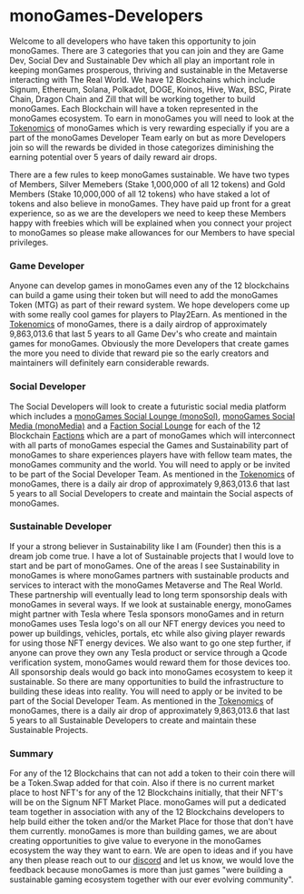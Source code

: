 <h1>monoGames-Developers</h1>
<p>Welcome to all developers who have taken this opportunity to join monoGames. There are 3 categories that you can join and they are Game Dev, Social Dev and Sustainable Dev which all play an important role in keeping monGames prosperous, thriving and sustainable in the Metaverse interacting with The Real World. We have 12 Blockchains which include Signum, Ethereum, Solana, Polkadot, DOGE, Koinos, Hive, Wax, BSC, Pirate Chain, Dragon Chain and Zill that will be working together to build monoGames. Each Blockchain will have a token represented in the monoGames ecosystem. To earn in monoGames you will need to look at the <a href="https://github.com/369gtech/Tokenomics">Tokenomics</a> of monoGames which is very rewarding especially if you are a part of the monoGames Developer Team early on but as more Developers join so will the rewards be divided in those categorizes diminishing the earning potential over 5 years of daily reward air drops.

There are a few rules to keep monoGames sustainable. We have two types of Members, Silver Memebers (Stake 1,000,000 of all 12 tokens) and Gold Members (Stake 10,000,000 of all 12 tokens) who have staked a lot of tokens and also believe in monoGames. They have paid up front for a great experience, so as we are the developers we need to keep these Members happy with freebies which will be explained when you connect your project to monoGames so please make allowances for our Members to have special privileges.
</p>

<h3>Game Developer</h3>
<p>Anyone can develop games in monoGames even any of the 12 blockchains can build a game using their token but will need to add the monoGames Token (MTG) as part of their reward system. We hope developers come up with some really cool games for players to Play2Earn. As mentioned in the <a href="https://github.com/369gtech/Tokenomics">Tokenomics</a> of monoGames, there is a daily airdrop of approximately 9,863,013.6 that last 5 years to all Game Dev's who create and maintain games for monoGames. Obviously the more Developers that create games the more you need to divide that reward pie so the early creators and maintainers will definitely earn considerable rewards.
</p>
  
<h3>Social Developer</h3>
<p>The Social Developers will look to create a futuristic social media platform which includes a <a href="https://github.com/369gtech/monoGames-Social-Lounge-monoSol-">monoGames Social Lounge (monoSol)</a>, <a href="https://github.com/369gtech/monoGames-Social-Media-monoMedia-">monoGames Social Media (monoMedia)</a> and a <a href="https://github.com/369gtech/Faction-Social-Lounges">Faction Social Lounge</a> for each of the 12 Blockchain <a href="https://github.com/369gtech/Factions">Factions</a> which are a part of monoGames which will interconnect with all parts of monoGames especial the Games and Sustainability part of monoGames to share experiences players have with fellow team mates, the monoGames community and the world. You will need to apply or be invited to be part of the Social Developer Team. As mentioned in the <a href="https://github.com/369gtech/Tokenomics">Tokenomics</a> of monoGames, there is a daily air drop of approximately 9,863,013.6 that last 5 years to all Social Developers to create and maintain the Social aspects of monoGames. 
</p>
  
<h3>Sustainable Developer</h3>
<p>If your a strong believer in Sustainability like I am (Founder) then this is a dream job come true. I have a lot of Sustainable projects that I would love to start and be part of monoGames. One of the areas I see Sustainability in monoGames is where monoGames partners with sustainable products and services to interact with the monoGames Metaverse and The Real World. These partnership will eventually lead to long term sponsorship deals with monoGames in several ways. If we look at sustainable energy, monoGames might partner with Tesla where Tesla sponsors monoGames and in return monoGames uses Tesla logo's on all our NFT energy devices you need to power up buildings, vehicles, portals, etc while also giving player rewards for using those NFT energy devices. We also want to go one step further, if anyone can prove they own any Tesla product or service through a Qcode verification system, monoGames would reward them for those devices too. All sponsorship deals would go back into monoGames ecosystem to keep it sustainable. So there are many opportunities to build the infrastructure to building these ideas into reality. You will need to apply or be invited to be part of the Social Developer Team. As mentioned in the <a href="https://github.com/369gtech/Tokenomics">Tokenomics</a> of monoGames, there is a daily air drop of approximately 9,863,013.6 that last 5 years to all Sustainable Developers to create and maintain these Sustainable Projects. 
  
</p>

<h3>Summary</h3>
<p>
For any of the 12 Blockchains that can not add a token to their coin there will be a Token.Swap added for that coin. Also if there is no current market place to host NFT's for any of the 12 Blockchains initially, that their NFT's will be on the Signum NFT Market Place. monoGames will put a dedicated team together in association with any of the 12 Blockchains developers to help build either the token and/or the Market Place for those that don't have them currently. monoGames is more than building games, we are about creating opportunities to give value to everyone in the monoGames ecosystem the way they want to earn. We are open to ideas and if you have any then please reach out to our <a href="https://discord.gg/5V4Y7y2gwV">discord</a> and let us know, we would love the feedback because monoGames is more than just games "were building a sustainable gaming ecosystem together with our ever evolving community". 
</p>
